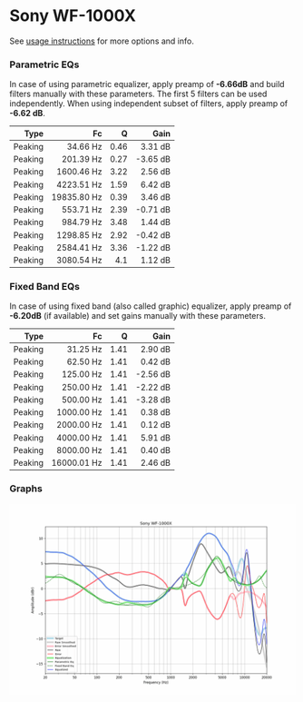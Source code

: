 # Sony WF-1000X
See [usage instructions](https://github.com/jaakkopasanen/AutoEq#usage) for more options and info.

### Parametric EQs
In case of using parametric equalizer, apply preamp of **-6.66dB** and build filters manually
with these parameters. The first 5 filters can be used independently.
When using independent subset of filters, apply preamp of **-6.62 dB**.

| Type    | Fc          |    Q | Gain     |
|--------:|------------:|-----:|---------:|
| Peaking | 34.66 Hz    | 0.46 | 3.31 dB  |
| Peaking | 201.39 Hz   | 0.27 | -3.65 dB |
| Peaking | 1600.46 Hz  | 3.22 | 2.56 dB  |
| Peaking | 4223.51 Hz  | 1.59 | 6.42 dB  |
| Peaking | 19835.80 Hz | 0.39 | 3.46 dB  |
| Peaking | 553.71 Hz   | 2.39 | -0.71 dB |
| Peaking | 984.79 Hz   | 3.48 | 1.44 dB  |
| Peaking | 1298.85 Hz  | 2.92 | -0.42 dB |
| Peaking | 2584.41 Hz  | 3.36 | -1.22 dB |
| Peaking | 3080.54 Hz  | 4.1  | 1.12 dB  |

### Fixed Band EQs
In case of using fixed band (also called graphic) equalizer, apply preamp of **-6.20dB**
(if available) and set gains manually with these parameters.

| Type    | Fc          |    Q | Gain     |
|--------:|------------:|-----:|---------:|
| Peaking | 31.25 Hz    | 1.41 | 2.90 dB  |
| Peaking | 62.50 Hz    | 1.41 | 0.42 dB  |
| Peaking | 125.00 Hz   | 1.41 | -2.56 dB |
| Peaking | 250.00 Hz   | 1.41 | -2.22 dB |
| Peaking | 500.00 Hz   | 1.41 | -3.28 dB |
| Peaking | 1000.00 Hz  | 1.41 | 0.38 dB  |
| Peaking | 2000.00 Hz  | 1.41 | 0.12 dB  |
| Peaking | 4000.00 Hz  | 1.41 | 5.91 dB  |
| Peaking | 8000.00 Hz  | 1.41 | 0.40 dB  |
| Peaking | 16000.01 Hz | 1.41 | 2.46 dB  |

### Graphs
![](./Sony%20WF-1000X.png)